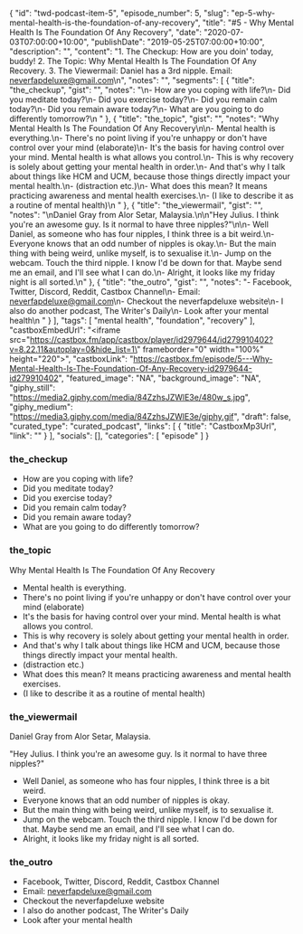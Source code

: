{
	"id": "twd-podcast-item-5",
	"episode_number": 5,
	"slug": "ep-5-why-mental-health-is-the-foundation-of-any-recovery",
	"title": "#5 - Why Mental Health Is The Foundation Of Any Recovery",
	"date": "2020-07-03T07:00:00+10:00",
	"publishDate": "2019-05-25T07:00:00+10:00",
	"description": "",
	"content": "1. The Checkup: How are you doin' today, buddy! 2. The Topic: Why Mental Health Is The Foundation Of Any Recovery. 3. The Viewermail: Daniel has a 3rd nipple. Email: neverfapdeluxe@gmail.com\n",
	"notes": "",
	"segments": [
		{
			"title": "the_checkup",
			"gist": "",
			"notes": "\n- How are you coping with life?\n- Did you meditate today?\n- Did you exercise today?\n- Did you remain calm today?\n- Did you remain aware today?\n- What are you going to do differently tomorrow?\n      "
		},
		{
			"title": "the_topic",
			"gist": "",
			"notes": "Why Mental Health Is The Foundation Of Any Recovery\n\n- Mental health is everything.\n- There's no point living if you're unhappy or don't have control over your mind (elaborate)\n- It's the basis for having control over your mind. Mental health is what allows you control.\n- This is why recovery is solely about getting your mental health in order.\n- And that's why I talk about things like HCM and UCM, because those things directly impact your mental health.\n- (distraction etc.)\n- What does this mean? It means practicing awareness and mental health exercises.\n- (I like to describe it as a routine of mental health)\n      "
		},
		{
			"title": "the_viewermail",
			"gist": "",
			"notes": "\nDaniel Gray from Alor Setar, Malaysia.\n\n\"Hey Julius. I think you're an awesome guy. Is it normal to have three nipples?\"\n\n- Well Daniel, as someone who has four nipples, I think three is a bit weird.\n- Everyone knows that an odd number of nipples is okay.\n- But the main thing with being weird, unlike myself, is to sexualise it.\n- Jump on the webcam. Touch the third nipple. I know I'd be down for that. Maybe send me an email, and I'll see what I can do.\n- Alright, it looks like my friday night is all sorted.\n"
		},
		{
			"title": "the_outro",
			"gist": "",
			"notes": "- Facebook, Twitter, Discord, Reddit, Castbox Channel\n- Email: neverfapdeluxe@gmail.com\n- Checkout the neverfapdeluxe website\n- I also do another podcast, The Writer's Daily\n- Look after your mental health\n      "
		}
	],
	"tags": [
		"mental health",
		"foundation",
		"recovery"
	],
	"castboxEmbedUrl": "<iframe src=\"https://castbox.fm/app/castbox/player/id2979644/id279910402?v=8.22.11&autoplay=0&hide_list=1\" frameborder=\"0\" width=\"100%\" height=\"220\"></iframe>",
	"castboxLink": "https://castbox.fm/episode/5---Why-Mental-Health-Is-The-Foundation-Of-Any-Recovery-id2979644-id279910402",
	"featured_image": "NA",
	"background_image": "NA",
	"giphy_still": "https://media2.giphy.com/media/84ZzhsJZWlE3e/480w_s.jpg",
	"giphy_medium": "https://media3.giphy.com/media/84ZzhsJZWlE3e/giphy.gif",
	"draft": false,
	"curated_type": "curated_podcast",
	"links": [
		{
			"title": "CastboxMp3Url",
			"link": ""
		}
	],
	"socials": [],
	"categories": [
		"episode"
	]
}

### the_checkup


- How are you coping with life?
- Did you meditate today?
- Did you exercise today?
- Did you remain calm today?
- Did you remain aware today?
- What are you going to do differently tomorrow?
      
### the_topic

Why Mental Health Is The Foundation Of Any Recovery

- Mental health is everything.
- There's no point living if you're unhappy or don't have control over your mind (elaborate)
- It's the basis for having control over your mind. Mental health is what allows you control.
- This is why recovery is solely about getting your mental health in order.
- And that's why I talk about things like HCM and UCM, because those things directly impact your mental health.
- (distraction etc.)
- What does this mean? It means practicing awareness and mental health exercises.
- (I like to describe it as a routine of mental health)
      
### the_viewermail


Daniel Gray from Alor Setar, Malaysia.

"Hey Julius. I think you're an awesome guy. Is it normal to have three nipples?"

- Well Daniel, as someone who has four nipples, I think three is a bit weird.
- Everyone knows that an odd number of nipples is okay.
- But the main thing with being weird, unlike myself, is to sexualise it.
- Jump on the webcam. Touch the third nipple. I know I'd be down for that. Maybe send me an email, and I'll see what I can do.
- Alright, it looks like my friday night is all sorted.

### the_outro

- Facebook, Twitter, Discord, Reddit, Castbox Channel
- Email: neverfapdeluxe@gmail.com
- Checkout the neverfapdeluxe website
- I also do another podcast, The Writer's Daily
- Look after your mental health
      
